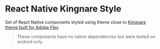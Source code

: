# React Native Kingnare Style

Set of React Native components styled using theme close to [Kingnare theme built for Adobe Flex](https://code.google.com/archive/p/kingnarestyle/).  
  
> These components have no native dependencies but were tested on android only.
